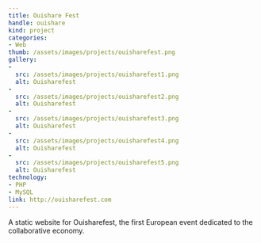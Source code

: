 ```yaml
---
title: Ouishare Fest
handle: ouishare
kind: project
categories:
- Web
thumb: /assets/images/projects/ouisharefest.png
gallery:
-
  src: /assets/images/projects/ouisharefest1.png
  alt: Ouisharefest
-
  src: /assets/images/projects/ouisharefest2.png
  alt: Ouisharefest
-
  src: /assets/images/projects/ouisharefest3.png
  alt: Ouisharefest
-
  src: /assets/images/projects/ouisharefest4.png
  alt: Ouisharefest
-
  src: /assets/images/projects/ouisharefest5.png
  alt: Ouisharefest
technology:
- PHP
- MySQL
link: http://ouisharefest.com
---
```


A static website for Ouisharefest, the first European event dedicated to the collaborative economy.
